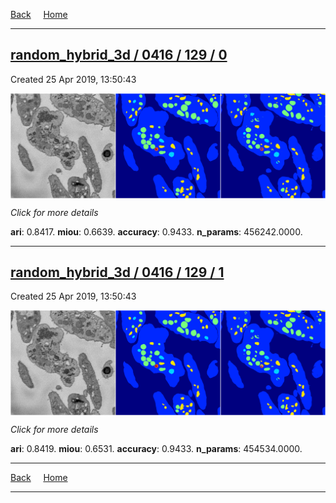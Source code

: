 
[Back](..)&nbsp;&nbsp;&nbsp;&nbsp;&nbsp;[Home](https://leapmanlab.github.io/snapshots)

---

<div class="summary"><a href="0"><h2>random_hybrid_3d / 0416 / 129 / 0</h2></a><p>Created 25 Apr 2019, 13:50:43
</p><a href="0"><img src="0/media/summary.png" align="center"></a><p>
<i>Click for more details</i>
</p></div>

**ari**: 0.8417. **miou**: 0.6639. **accuracy**: 0.9433. **n_params**: 456242.0000. 

---

<div class="summary"><a href="1"><h2>random_hybrid_3d / 0416 / 129 / 1</h2></a><p>Created 25 Apr 2019, 13:50:43
</p><a href="1"><img src="1/media/summary.png" align="center"></a><p>
<i>Click for more details</i>
</p></div>

**ari**: 0.8419. **miou**: 0.6531. **accuracy**: 0.9433. **n_params**: 454534.0000. 

---

[Back](..)&nbsp;&nbsp;&nbsp;&nbsp;&nbsp;[Home](https://leapmanlab.github.io/snapshots)

---